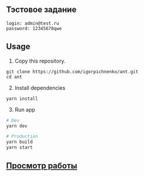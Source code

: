 ## Тэстовое задание
```
login: admin@test.ru
password: 12345678qwe
```

## Usage
1. Copy this repository.
```
git clone https://github.com/igorpichnenko/ant.git
cd ant
```
2. Install dependencies
```
yarn install
```

3. Run app
``` bash
# Dev
yarn dev

# Production
yarn build
yarn start
```

## [Просмотр работы](https://ant-74i843l1o-ant.vercel.app/)
